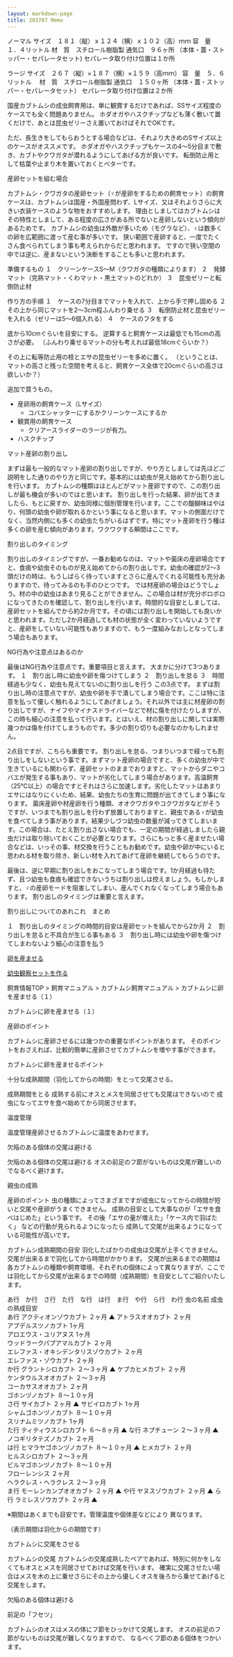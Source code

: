 ```yaml
---
layout: markdown-page
title: 201707 Memo
---
```


ノーマル
サイズ　１８１（縦）ｘ１２４（横）ｘ１０２（高）ｍｍ
 容　量　１．４リットル
材　質　スチロール樹脂製
 通気口　９６ヶ所
 （本体・蓋・ストッパー・セパレータセット)
セパレータ取り付け位置は１か所 

ラージ 
サイズ　２６７（縦）×１８７（横）×１５９（高ｍｍ）
容　量　５．６リットル　
材　質　スチロール樹脂製
 通気口　１５０ヶ所
 （本体・蓋・ストッパー・セパレータセット）
セパレータ取り付け位置は２か所


国産カブトムシの成虫飼育用は、単に観賞するだけであれば、SSサイズ程度のケースでも全く問題ありません。
ホダオガやハスクチップなども薄く敷いて置くだけで、あとは昆虫ゼリーさえ置いておけばそれでOKです。

ただ、長生きをしてもらおうとする場合などは、それより大きめのSサイズ以上のケースがオススメです。
ホダオガやハスクチップもケースの4～5分目まで敷き、カブトやクワガタが潜れるようにしてあげる方が良いです。
転倒防止用として枯葉や止まり木を置いておくとベターです。



産卵セットを組む場合

カブトムシ・クワガタの産卵セット（♀が産卵をするための飼育セット）の飼育ケースは、カブトムシは国産・外国産問わず、Lサイズ、又はそれよりさらに大きい衣装ケースのような物をおすすめします。
理由としましてはカブトムシはその特性としまして、ある程度の広さがある所でないと産卵しないという傾向があるためです。
カブトムシの幼虫は外敵が多いため（モグラなど）、♀は数多くの卵を広範囲に渡って産む事が多いです。
狭い範囲で産卵すると、一度でたくさん食べられてしまう事も考えられからだと思われます。
ですので狭い空間の中では逆に、産まないという決断をすることも多いと思われます。


準備するもの
１　クリーンケースS～M（クワガタの種類によります）
 ２　発酵マット（完熟マット・くわマット・黒土マットのどれか）
 ３　昆虫ゼリーと転倒防止材

作り方の手順
 １　ケースの7分目までマットを入れて、上から手で押し固める
２　その上から同じマットを2～3cm程ふんわり乗せる
３　転倒防止材と昆虫ゼリーを入れる（ゼリーは5～6個入れる）
 ４　ケースのフタをする

底から10cmぐらいを目安にする。
逆算すると飼育ケースは最低でも15cmの高さが必要。
（ふんわり乗せるマットの分も考えれば最低18cmぐらいか？）

その上に転等防止用の枝とエサの昆虫ゼリーを多めに置く。
（ということは、マットの高さと残った空間を考えると、飼育ケース全体で20cmぐらいの高さは欲しいか？）


追加で買うもの。

- 産卵用の飼育ケース（Lサイズ）
	- コバエシャッターにするかクリーンケースにするか
- 観賞用の飼育ケース
	- クリアースライダーのラージが有力。
- ハスクチップ



マット産卵の割り出し

まずは最も一般的なマット産卵の割り出しですが、やり方としましては先ほどご説明をした通りのやり方と同じです。基本的には幼虫が見え始めてから割り出しを行います。 カブトムシの種類はほとんどがマット産卵ですので、この割り出しが最も機会が多いのではと思います。 割り出しを行った結果、卵が出てきましたら、もとに戻すか、幼虫同様に個別管理を行います。ここでの醍醐味はやはり、何頭の幼虫や卵が取れるかという事になると思います。マットの側面だけでなく、当然内側にも多くの幼虫たちがいるはずです。特にマット産卵を行う種は多くの卵を産む傾向があります。ワクワクする瞬間はここです。


割り出しのタイミング

割り出しのタイミングですが、一番お勧めなのは、マットや菌床の産卵場合ですと、食痕や幼虫そのものが見え始めてからの割り出しです。幼虫の確認が2～3頭だけの時は、もうしばらく待っていますとさらに産んでくれる可能性も充分ありますので、待ってみるのも手のひとつです。 では材産卵の場合はどうでしょう。材の中の幼虫はあまり見ることができません。この場合は材が充分ボロボロになってきたのを確認して、割り出しを行います。時間的な目安としましては、産卵セットを組んでから約2か月です。その頃には割り出しを開始しても良いかと思われます。ただし2か月経過しても材の状態が全く変わっていないようですと、産卵をしていない可能性もありますので、もう一度組みなおしとなってしまう場合もあります。

NG行為や注意点はあるのか

最後はNG行為や注意点です。重要項目と言えます。 大まかに分けて3つあります。
 １　割り出し時に幼虫や卵を傷つけてしまう
２　割り出しを怠る
３　時間経過も少なく、幼虫も見えてないのに割り出しを行う
 この3点です。
まずは割り出し時の注意点ですが、幼虫や卵を手で潰してしまう場合です。ここは特に注意を払って優しく触れるようにしてあげましょう。それ以外では主に材産卵の割り出しですが、ナイフやマイナスドライバーなどで材に傷を付けたりしますが、この時も細心の注意を払って行います。とはいえ、材の割り出しに関しては実際幾つかは傷を付けてしまうものです。多少の割り切りも必要なのかもしれません。

2点目ですが、こちらも重要です。 割り出しを怠る、つまりいつまで経っても割り出しをしないという事です。まずマット産卵の場合ですと、多くの幼虫が中で生きているにも関わらず、産卵セットのままでおりますと、マットからダニやコバエが発生する事もあり、マットが劣化してしまう場合があります。高温飼育（25℃以上）の場合ですとそれはさらに加速します。劣化したマットはあまりエサにはなりにくいため、結果、幼虫たちの生育に問題が出てきてしまう事になります。 菌床産卵や材産卵を行う種類、オオクワガタやコクワガタなどがそうですが、いつまでも割り出しを行わず放置しておりますと、親虫である♀が幼虫を食べてしまう事があります。結果少しづつ幼虫の数量が減ってきてしまいます。この場合は、たとえ割り出さない場合でも、一定の期間が経過しましたら親虫だけは取り除いておくことが必要となります。さらにもっと多く産ませたい場合などは、いっその事、材交換を行うこともお勧めです。幼虫や卵が中にいると思われる材を取り除き、新しい材を入れてあげて産卵を継続してもらうのです。

最後は、逆に早期に割り出しをおこなってしまう場合です。1か月経過も待たず、且つ幼虫も食痕も確認できないうちは割り出しは控えましょう。もしかしますと、♀の産卵モードを阻害してしまい、産んでくれなくなってしまう場合もあります。 割り出しのタイミングは重要と言えます。

割り出しについてのあれこれ　まとめ

１　割り出しのタイミングの時間的目安は産卵セットを組んでから2か月
 ２　割り出しを怠ると不具合が生じる事もある
３　割り出し時には幼虫や卵を傷つけてしまわないよう細心の注意を払う



[卵を産ませる](http://www.tsukiyono.co.jp/stag2/manual/kabutomusi/kabuto-sanran02/)


[幼虫観察セットを作る](http://toneliko.com/1639/)



飼育情報TOP > 飼育マニュアル > カブトムシ飼育マニュアル > カブトムシに卵を産ませる（１）

カブトムシに卵を産ませる（１）


産卵のポイント

カブトムシに産卵させるには幾つかの重要なポイントがあります。
そのポイントをおさえれば、比較的簡単に産卵させてカブトムシを増やす事ができます。


カブトムシに卵を産ませるポイント

十分な成熟期間（羽化してからの時間）をとって交尾させる。


成熟期間をとる
成熟する前にオスとメスを同居させても交尾はできないので
成虫になってエサを食べ始めてから同居させます。 

温度管理


温度管理産卵させるカブトムシに温度をあわせます。 

欠陥のある個体の交尾は避ける


欠陥のある個体の交尾は避ける
オスの前足のフ節がないものは交尾が難しいのでなるべく避けます。 


親虫の成熟

産卵のポイント
虫の種類によってさまざまですが成虫になってからの時間が短いと交尾や産卵がうまくできません。
成熟の目安として大事なのが「エサを食べはじめた」という事です。
その後「エサの量が増えた」「ケース内で羽ばたく」 などの行動が見られるようになったら 成熟して交尾が出来るようになっている可能性が高いです。


カブトムシ成熟期間の目安
羽化したばかりの成虫は交尾が上手くできません。
交尾が出来るまで羽化してから時間がかかります。
交尾が出来るまでの期間は各カブトムシの種類や飼育環境、それぞれの個体によって異なりますが、ここでは羽化してから交尾が出来るまでの時間（成熟期間）を目安としてご紹介いたします。

 あ行　か行　さ行　た行　な行　は行　ま行　や行　ら行　わ行 
 虫の名前 成虫の熟成目安  
あ行 アクティオンゾウカブト ２ヶ月 ▲ 
 アトラスオオカブト ２ヶ月  
 アブデルスツノカブト 1ヶ月  
 アロエウス・ユリアヌス 1ヶ月  
 ウッドラークパプアマルカブト ２ヶ月  
 エレファス・オキシデンタリスゾウカブト ２ヶ月  
 エレファス・ゾウカブト ２ヶ月  
か行 グラントシロカブト ２～３ヶ月 ▲ 
 ケブカヒメカブト ２ヶ月  
 ケンタウルスオオカブト ２～３ヶ月  
 コーカサスオオカブト ２ヶ月  
 ゴホンヅノカブト ８～１０ヶ月  
さ行 サイカブト ２ヶ月 ▲ 
 サビイロカブト 1ヶ月  
 シャムゴホンヅノカブト ８～１０ヶ月  
 スリナムミツノカブト 1ヶ月  
た行 ティティウスシロカブト ６～８ヶ月 ▲ 
な行 ネプチューン ２～３ヶ月 ▲ 
 ノコギリタテズノカブト ２ヶ月  
は行 ヒマラヤゴホンヅノカブト ８～１０ヶ月 ▲ 
 ヒメカブト ２ヶ月  
 ヒルスシロカブト ２～３ヶ月  
 ビルマゴホンヅノカブト ８～１０ヶ月  
 フローレンシス ２ヶ月  
 ヘラクレス・ヘラクレス ２～３ヶ月  
ま行 モーレンカンプオオカブト ２ヶ月 ▲ 
や行 ヤヌスゾウカブト ２ヶ月 ▲ 
ら行 ラミレスゾウカブト ２ヶ月 ▲ 

※期間はあくまでも目安です。管理温度や個体差などにより 異なります。

（表示期間は羽化からの期間です）

カブトムシに交尾をさせる


カブトムシの交尾
カブトムシの交尾成熟したペアであれば、特別に何かをしなくてもオスとメスを同居させておけば交尾を行います。
確実に交尾させたい場合はメスを木の上に乗せさらにその上から優しくオスを後ろから乗せてあげると交尾をします。

欠陥のある個体は避ける


前足の「フセツ」

カブトムシのオスはメスの体にフ節をひっかけて交尾します。
オスの前足のフ節がないものは交尾が難しくなりますので、
なるべくフ節のある個体をつかいます。

